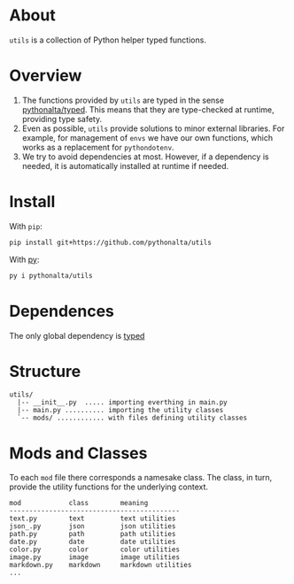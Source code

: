 # About

`utils` is a collection of Python helper typed functions.

# Overview

1. The functions provided by `utils` are typed in the sense [pythonalta/typed](https://github.com/pythonalta/typed). This means that they are type-checked at runtime, providing type safety. 
2. Even as possible, `utils` provide solutions to minor external libraries. For example, for management of `envs` we have our own functions, which works as a replacement for `pythondotenv`.
3. We try to avoid dependencies at most. However, if a dependency is needed, it is automatically installed at runtime if needed.

# Install

With `pip`:

```bash
pip install git+https://github.com/pythonalta/utils  
```

With [py](https://github.com/ximenesyuri/py):

```bash
py i pythonalta/utils  
```

# Dependences

The only global dependency is [typed](https://github.com/pythonalta/typed)

# Structure

```
utils/
  |-- __init__.py  ..... importing everthing in main.py
  |-- main.py .......... importing the utility classes
  `-- mods/ ............ with files defining utility classes
```

# Mods and Classes

To each `mod` file there corresponds a namesake class. The class, in turn, provide the utility functions for the underlying context.

```
mod            class        meaning
-------------------------------------------
text.py        text         text utilities
json_.py       json         json utilities
path.py        path         path utilities
date.py        date         date utilities
color.py       color        color utilities
image.py       image        image utilities
markdown.py    markdown     markdown utilities
...
```

